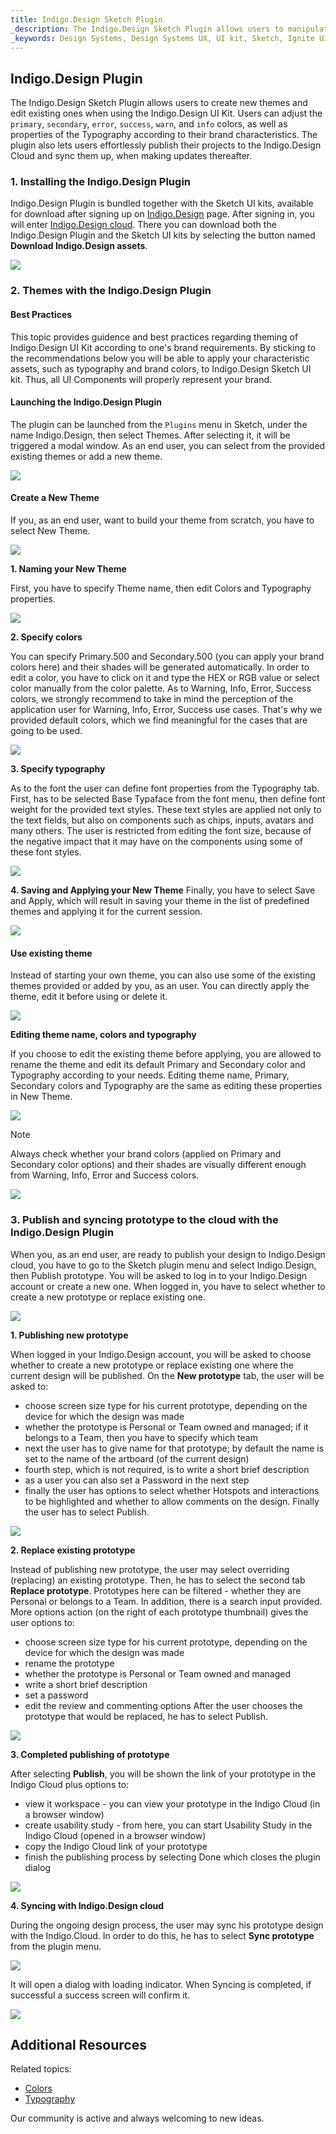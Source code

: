 ```yaml
---
title: Indigo.Design Sketch Plugin
_description: The Indigo.Design Sketch Plugin allows users to manipulate the theme of the UI Kit, publish and keep their projects synced to the Indigo.Design Cloud.
_keywords: Design Systems, Design Systems UX, UI kit, Sketch, Ignite UI for Angular, Sketch to Angular, Sketch to Angular, Angular, Angular Design System, Export code from Sketch, Design Kits for Angular, Sketch HTML, Sketch to HTML, Sketch UI kits, Sketch Theme, Theme Editor
---
```


## Indigo.Design Plugin

The Indigo.Design Sketch Plugin allows users to create new themes and edit existing ones when using the Indigo.Design UI Kit. Users can adjust the `primary`, `secondary`, `error`, `success`, `warn`, and `info` colors, as well as properties of the Typography according to their brand characteristics. The plugin also lets users effortlessly publish their projects to the Indigo.Design Cloud and sync them up, when making updates thereafter.

### 1. Installing the Indigo.Design Plugin

Indigo.Design Plugin is bundled together with the Sketch UI kits, available for download after signing up on <a href="indigo.design">Indigo.Design</a> page. After signing in, you will enter <a href="https://cloud.indigo.design">Indigo.Design cloud</a>. There you can download both the Indigo.Design Plugin and the Sketch UI kits by selecting the button named **Download Indigo.Design assets**.

<img src="images/Sync_themes_plugin_Download.png" srcset="images/Sync_themes_plugin_Download@2x.png 2x" />

### 2. Themes with the Indigo.Design Plugin

#### Best Practices

This topic provides guidence and best practices regarding theming of Indigo.Design UI Kit according to one's brand requirements. By sticking to the recommendations below you will be able to apply your characteristic assets, such as typography and brand colors, to Indigo.Design Sketch UI kit. Thus, all UI Components will properly represent your brand.

#### Launching the Indigo.Design Plugin

The plugin can be launched from the `Plugins` menu in Sketch, under the name Indigo.Design, then select Themes. After selecting it, it will be triggered a modal window. As an end user, you can select from the provided existing themes or add a new theme.

<img src="images/Sync_themes_plugin_Launching_the_plugin.png" srcset="images/Sync_themes_plugin_Launching_the_plugin@2x.png 2x" />

#### Create a New Theme

If you, as an end user, want to build your theme from scratch, you have to select New Theme.

<img src="images/Sync_themes_plugin_Start_New_Theme.png" srcset="images/Sync_themes_plugin_Start_New_Theme@2x.png 2x" />

**1. Naming your New Theme**

First, you have to specify Theme name, then edit Colors and Typography properties.

<img src="images/Sync_themes_plugin_Naming_your_New_Theme.png" srcset="images/Sync_themes_plugin_Naming_your_New_Theme@2x.png 2x" />

**2. Specify colors**

You can specify Primary.500 and Secondary.500 (you can apply your brand colors here) and their shades will be generated automatically. In order to edit a color, you have to click on it and type the HEX or RGB value or select color manually from the color palette. As to Warning, Info, Error, Success colors, we strongly recommend to take in mind the perception of the application user for Warning, Info, Error, Success use cases. That's why we provided default colors, which we find meaningful for the cases that are going to be used.

<img src="images/Sync_themes_plugin_Specify_colors.png" srcset="images/Sync_themes_plugin_Specify_colors@2x.png 2x" />

**3. Specify typography**

As to the font the user can define font properties from the Typography tab. First, has to be selected Base Typaface from the font menu, then define font weight for the provided text styles. These text styles are applied not only to the text fields, but also on components such as chips, inputs, avatars and many others. The user is restricted from editing the font size, because of the negative impact that it may have on the components using some of these font styles.

<img src="images/Sync_themes_plugin_Specify_typography.png" srcset="images/Sync_themes_plugin_Specify_typography@2x.png 2x" />

**4. Saving and Applying your New Theme**
Finally, you have to select Save and Apply, which will result in saving your theme in the list of predefined themes and applying it for the current session.

<img src="images/Sync_themes_plugin_Saving_and_Applying_New_Theme.png" srcset="images/Sync_themes_plugin_Saving_and_Applying_New_Theme@2x.png 2x" />

#### Use existing theme

Instead of starting your own theme, you can also use some of the existing themes provided or added by you, as an user. You can directly apply the theme, edit it before using or delete it.

<img src="images/Sync_themes_plugin_existing_theme.png" srcset="images/Sync_themes_plugin_existing_theme@2x.png 2x" />

**Editing theme name, colors and typography**

If you choose to edit the existing theme before applying, you are allowed to rename the theme and edit its default Primary and Secondary color and Typography according to your needs. Editing theme name, Primary, Secondary colors and Typography are the same as editing these properties in New Theme.

<img src="images/Sync_themes_plugin_Editing_theme_name_colors_typography.png" srcset="images/Sync_themes_plugin_Editing_theme_name_colors_typography@2x.png 2x" />

> [!Note]
> Always check whether your brand colors (applied on Primary and Secondary color options) and their shades are visually different enough from Warning, Info, Error and Success colors.
>
> <img src="images/Sync_themes_plugin_difference.png" srcset="images/Sync_themes_plugin_difference@2x.png 2x" />

### 3. Publish and syncing prototype to the cloud with the Indigo.Design Plugin

When you, as an end user, are ready to publish your design to Indigo.Design cloud, you have to go to the Sketch plugin menu and select Indigo.Design, then Publish prototype. You will be asked to log in to your Indigo.Design account or create a new one. When logged in, you have to select whether to create a new prototype or replace existing one. 

<img src="images/Sync_themes_plugin_Publish.png" srcset="images/Sync_themes_plugin_Publish@2x.png 2x" />


**1. Publishing new prototype**

When logged in your Indigo.Design account, you will be asked to choose whether to create a new prototype or replace existing one where the current design will be published. On the **New prototype** tab, the user will be asked to:
- choose screen size type for his current prototype, depending on the device for which the design was made
- whether the prototype is Personal or Team owned and managed; if it belongs to a Team, then you have to specify which team
- next the user has to give name for that prototype; by default the name is set to the name of the artboard (of the current design)
- fourth step, which is not required, is to write a short brief description
- as a user you can also set a Password in the next step
- finally the user has options to select whether Hotspots and interactions to be highlighted and whether to allow comments on the design.
Finally the user has to select Publish. 

<img src="images/Sync_themes_plugin_New_prototype.png" srcset="images/Sync_themes_plugin_New_prototype@2x.png 2x" />


**2. Replace existing prototype**

Instead of publishing new prototype, the user may select overriding (replacing) an existing prototype. Then, he has to select the second tab **Replace prototype**. 
Prototypes here can be filtered - whether they are Personal or belongs to a Team. In addition, there is a search input provided. More options action (on the right of each prototype thumbnail) gives the user options to:
- choose screen size type for his current prototype, depending on the device for which the design was made
- rename the prototype
- whether the prototype is Personal or Team owned and managed
- write a short brief description
- set a password
- edit the review and commenting options 
After the user chooses the prototype that would be replaced, he has to select Publish.

<img src="images/Sync_themes_plugin_Replace_prototype.png" srcset="images/Sync_themes_plugin_Replace_prototype@2x.png 2x" />


**3. Completed publishing of prototype**

After selecting **Publish**, you will be shown the link of your prototype in the Indigo Cloud plus options to:
- view it workspace - you can view your prototype in the Indigo Cloud (in a browser window)
- create usability study - from here, you can start Usability Study in the Indigo Cloud (opened in a browser window)
- copy the Indigo Cloud link of your prototype 
- finish the publishing process by selecting Done which closes the plugin dialog

<img src="images/Sync_themes_plugin_Published_prototype.png" srcset="images/Sync_themes_plugin_Published_prototype@2x.png 2x" />


**4. Syncing with Indigo.Design cloud**

During the ongoing design process, the user may sync his prototype design with the Indigo.Cloud. In order to do this, he has to select **Sync prototype** from the plugin menu. 
 
<img src="images/Sync_themes_plugin_Sync.png" srcset="images/Sync_themes_plugin_Sync@2x.png 2x" />

It will open a dialog with loading indicator. When Syncing is completed, if successful a success screen will confirm it.

<img src="images/Sync_themes_plugin_Success.png" srcset="images/Sync_themes_plugin_Success@2x.png 2x" />

## Additional Resources

Related topics:

- [Colors](../style/colors.md)
- [Typography](../style/typography.md)

Our community is active and always welcoming to new ideas.
